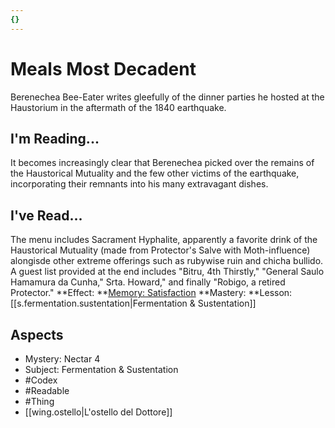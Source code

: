 ```yaml
---
{}
---
```

# Meals Most Decadent
Berenechea Bee-Eater writes gleefully of the dinner parties he hosted at the Haustorium in the aftermath of the 1840 earthquake.
## I'm Reading...
It becomes increasingly clear that Berenechea picked over the remains of the Haustorical Mutuality and the few other victims of the earthquake, incorporating their remnants into his many extravagant dishes.
## I've Read...
The menu includes Sacrament Hyphalite, apparently a favorite drink of the Haustorical Mutuality (made from Protector's Salve with Moth-influence) alongisde other extreme offerings such as rubywise ruin and chicha bullido. A guest list provided at the end includes "Bitru, 4th Thirstly," "General Saulo Hamamura da Cunha," Srta. Howard," and finally "Robigo, a retired Protector." 
**Effect: **[Memory: Satisfaction](https://uadaf.theevilroot.xyz/rowenarium/element/mem.satisfaction)
**Mastery: **Lesson: [[s.fermentation.sustentation|Fermentation & Sustentation]]
## Aspects
- Mystery: Nectar 4
- Subject: Fermentation & Sustentation
- #Codex
- #Readable
- #Thing
- [[wing.ostello|L'ostello del Dottore]]